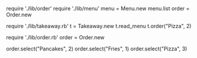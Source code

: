 require './lib/order'
require './lib/menu'
menu = Menu.new
menu.list
order = Order.new

require './lib/takeaway.rb'
t = Takeaway.new
t.read_menu
t.order("Pizza", 2)

require './lib/order.rb'
order = Order.new



order.select("Pancakes", 2)
order.select("Fries", 1)
order.select("Pizza", 3)

